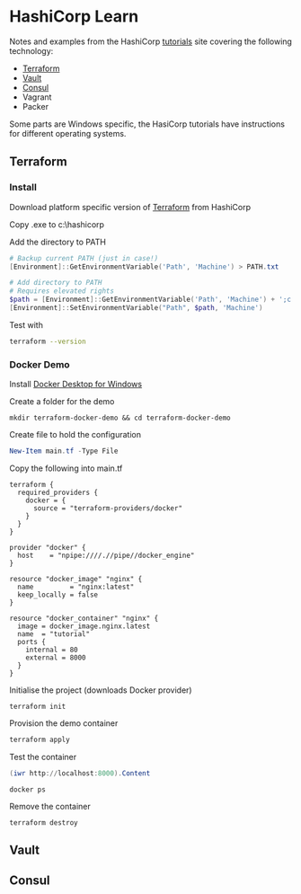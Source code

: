 # HashiCorp Learn
Notes and examples from the HashiCorp [tutorials](https://learn.hashicorp.com/) site covering the following technology:

- [Terraform](#Terraform)
- [Vault](#Vault)
- [Consul](#Vault)
- Vagrant
- Packer

Some parts are Windows specific, the HasiCorp tutorials have instructions for different operating systems.

## Terraform

### Install
Download platform specific version of [Terraform](https://www.terraform.io/downloads.html) from HashiCorp

Copy .exe to c:\hashicorp

Add the directory to PATH

```powershell
# Backup current PATH (just in case!)
[Environment]::GetEnvironmentVariable('Path', 'Machine') > PATH.txt

# Add directory to PATH
# Requires elevated rights
$path = [Environment]::GetEnvironmentVariable('Path', 'Machine') + ';c:\hashicorp'
[Environment]::SetEnvironmentVariable("Path", $path, 'Machine')
```

Test with

```sh
terraform --version
```

### Docker Demo

Install [Docker Desktop for Windows](https://docs.docker.com/docker-for-windows/install)

Create a folder for the demo

```shell
mkdir terraform-docker-demo && cd terraform-docker-demo
```

Create file to hold the configuration

```powershell
New-Item main.tf -Type File
```

Copy the following into main.tf

```hcl
terraform {
  required_providers {
    docker = {
      source = "terraform-providers/docker"
    }
  }
}

provider "docker" {
  host    = "npipe:////.//pipe//docker_engine"
}

resource "docker_image" "nginx" {
  name         = "nginx:latest"
  keep_locally = false
}

resource "docker_container" "nginx" {
  image = docker_image.nginx.latest
  name  = "tutorial"
  ports {
    internal = 80
    external = 8000
  }
}
```

Initialise the project (downloads Docker provider)

```shell
terraform init
```

Provision the demo container

```powershell
terraform apply
```

Test the container

```powershell
(iwr http://localhost:8000).Content
```

```shell
docker ps
```

Remove the container

```shell
terraform destroy
```



## Vault


## Consul

